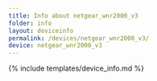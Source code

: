 ```yaml
---
title: Info about netgear_wnr2000_v3
folder: info
layout: deviceinfo
permalink: /devices/netgear_wnr2000_v3/
device: netgear_wnr2000_v3
---
```

{% include templates/device_info.md %}
